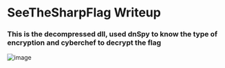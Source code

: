 # SeeTheSharpFlag Writeup

### This is the decompressed dll, used dnSpy to know the type of encryption and cyberchef to decrypt the flag

![image](https://user-images.githubusercontent.com/48673505/140649162-d57c7ce0-06f0-4cb7-ae1e-97eb2c51a047.png)
